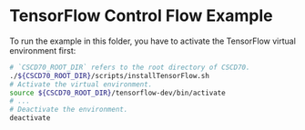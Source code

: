 # TensorFlow Control Flow Example

To run the example in this folder, you have to activate the TensorFlow
virtual environment first:

```bash
# `CSCD70_ROOT_DIR` refers to the root directory of CSCD70.
./${CSCD70_ROOT_DIR}/scripts/installTensorFlow.sh
# Activate the virtual environment.
source ${CSCD70_ROOT_DIR}/tensorflow-dev/bin/activate
# ...
# Deactivate the environment.
deactivate
```
